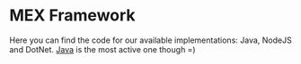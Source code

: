 # MEX Framework

Here you can find the code for our available implementations: Java, NodeJS and DotNet. 
[Java](https://github.com/AKSW/mexproject/tree/master/framework/java) is the most active one though =)   

